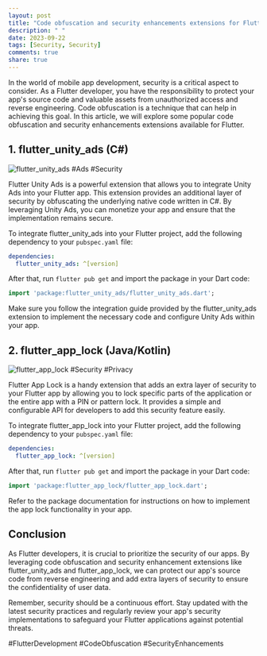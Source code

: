 ```yaml
---
layout: post
title: "Code obfuscation and security enhancements extensions for Flutter"
description: " "
date: 2023-09-22
tags: [Security, Security]
comments: true
share: true
---
```


In the world of mobile app development, security is a critical aspect to consider. As a Flutter developer, you have the responsibility to protect your app's source code and valuable assets from unauthorized access and reverse engineering. Code obfuscation is a technique that can help in achieving this goal. In this article, we will explore some popular code obfuscation and security enhancements extensions available for Flutter.

## 1. flutter_unity_ads (C#)

![flutter_unity_ads](https://images.pexels.com/photos/4502116/pexels-photo-4502116.jpeg) #Ads #Security

Flutter Unity Ads is a powerful extension that allows you to integrate Unity Ads into your Flutter app. This extension provides an additional layer of security by obfuscating the underlying native code written in C#. By leveraging Unity Ads, you can monetize your app and ensure that the implementation remains secure.

To integrate flutter_unity_ads into your Flutter project, add the following dependency to your `pubspec.yaml` file:

```yaml
dependencies:
  flutter_unity_ads: ^[version]
```

After that, run `flutter pub get` and import the package in your Dart code:

```dart
import 'package:flutter_unity_ads/flutter_unity_ads.dart';
```

Make sure you follow the integration guide provided by the flutter_unity_ads extension to implement the necessary code and configure Unity Ads within your app.

## 2. flutter_app_lock (Java/Kotlin)

![flutter_app_lock](https://images.pexels.com/photos/261658/pexels-photo-261658.jpeg) #Security #Privacy

Flutter App Lock is a handy extension that adds an extra layer of security to your Flutter app by allowing you to lock specific parts of the application or the entire app with a PIN or pattern lock. It provides a simple and configurable API for developers to add this security feature easily.

To integrate flutter_app_lock into your Flutter project, add the following dependency to your `pubspec.yaml` file:

```yaml
dependencies:
  flutter_app_lock: ^[version]
```

After that, run `flutter pub get` and import the package in your Dart code:

```dart
import 'package:flutter_app_lock/flutter_app_lock.dart';
```

Refer to the package documentation for instructions on how to implement the app lock functionality in your app.

## Conclusion

As Flutter developers, it is crucial to prioritize the security of our apps. By leveraging code obfuscation and security enhancement extensions like flutter_unity_ads and flutter_app_lock, we can protect our app's source code from reverse engineering and add extra layers of security to ensure the confidentiality of user data.

Remember, security should be a continuous effort. Stay updated with the latest security practices and regularly review your app's security implementations to safeguard your Flutter applications against potential threats.

#FlutterDevelopment #CodeObfuscation #SecurityEnhancements